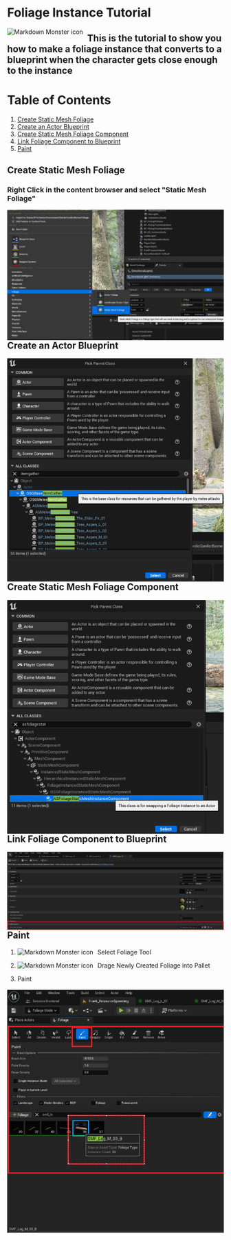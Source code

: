 # Foliage Instance Tutorial

<img src="header.png"
     alt="Markdown Monster icon"
     style="float: left; margin-right: 10px;" />
     
## This is the tutorial to show you how to make a foliage instance that converts to a blueprint when the character gets close enough to the instance

# Table of Contents
1. [Create Static Mesh Foliage](#Create-Static-Mesh-Foliage)
2. [Create an Actor Blueprint](#Create-an-Actor-Blueprint)
3. [Create Static Mesh Foliage Component](#Create-Static-Mesh-Foliage-Component)
4. [Link Foliage Component to Blueprint](#Link-Foliage-Component-to-Blueprint)
5. [Paint](#Paint)


## Create Static Mesh Foliage
### Right Click in the content browser and select "Static Mesh Foliage"
<img src="CreateFoliage.png"
     alt="Markdown Monster icon"
     style="float: left; margin-right: 10px;" />

## Create an Actor Blueprint
<img src="CreateActor.png"
     alt="Markdown Monster icon"
     style="float: left; margin-right: 10px;" />
     
## Create Static Mesh Foliage Component
<img src="FoliageComponent.png"
     alt="Markdown Monster icon"
     style="float: left; margin-right: 10px;" />

## Link Foliage Component to Blueprint
<img src="LinkComponentToBlueprint.png"
     alt="Markdown Monster icon"
     style="float: left; margin-right: 10px;" />

## Paint
1. Select Foliage Tool
<img src="SelectFoliage.png"
     alt="Markdown Monster icon"
     style="float: left; margin-right: 10px;" />

2. Drage Newly Created Foliage into Pallet
<img src="DrageFoliage.png"
     alt="Markdown Monster icon"
     style="float: left; margin-right: 10px;" />

3. Paint

 <img src="paint.png"
     alt="Markdown Monster icon"
     style="float: left; margin-right: 10px;" />

